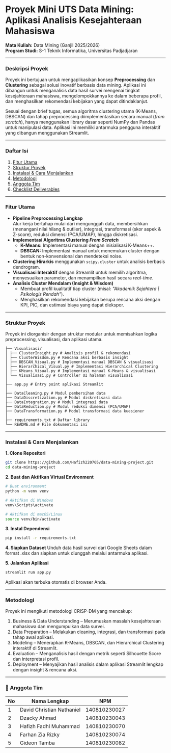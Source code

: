 # Proyek Mini UTS Data Mining: Aplikasi Analisis Kesejahteraan Mahasiswa

**Mata Kuliah:** Data Mining (Ganjil 2025/2026)  
**Program Studi:** S-1 Teknik Informatika, Universitas Padjadjaran

---

### Deskripsi Proyek

Proyek ini bertujuan untuk mengaplikasikan konsep **Preprocessing** dan **Clustering** sebagai solusi inovatif berbasis data mining. Aplikasi ini dibangun untuk menganalisis data hasil survei mengenai tingkat kesejahteraan mahasiswa, mengelompokkannya ke dalam beberapa profil, dan menghasilkan rekomendasi kebijakan yang dapat ditindaklanjut.

Sesuai dengan brief tugas, semua algoritma clustering utama (K-Means, DBSCAN) dan tahap preprocessing diimplementasikan secara manual (*from scratch*), hanya menggunakan library dasar seperti NumPy dan Pandas untuk manipulasi data. Aplikasi ini memiliki antarmuka pengguna interaktif yang dibangun menggunakan Streamlit.

---

### Daftar Isi
1. [Fitur Utama](#fitur-utama)
2. [Struktur Proyek](#struktur-proyek)
3. [Instalasi & Cara Menjalankan](#instalasi--cara-menjalankan)
4. [Metodologi](#metodologi)
5. [Anggota Tim](#anggota-tim)
6. [Checklist Deliverables](#checklist-deliverables)

---

### Fitur Utama

- **Pipeline Preprocessing Lengkap**  
  Alur kerja bertahap mulai dari mengunggah data, membersihkan (menangani nilai hilang & outlier), integrasi, transformasi (skor aspek & Z-score), reduksi dimensi (PCA/UMAP), hingga diskretisasi.
- **Implementasi Algoritma Clustering *From Scratch***  
  - **K-Means:** Implementasi manual dengan inisialisasi K-Means++.  
  - **DBSCAN:** Implementasi manual untuk menemukan cluster dengan bentuk non-konvensional dan mendeteksi noise.  
- **Clustering Hirarkis** menggunakan `scipy.cluster` untuk analisis berbasis dendrogram.  
- **Visualisasi Interaktif** dengan Streamlit untuk memilih algoritma, menyesuaikan parameter, dan menampilkan hasil secara *real-time*.  
- **Analisis Cluster Mendalam (Insight & Wisdom)**  
  - Membuat profil kualitatif tiap cluster (misal: *"Akademik Sejahtera | Psikologis Rendah"*).  
  - Menghasilkan rekomendasi kebijakan berupa rencana aksi dengan KPI, PIC, dan estimasi biaya yang dapat diekspor.

---

### Struktur Proyek
Proyek ini diorganisir dengan struktur modular untuk memisahkan logika preprocessing, visualisasi, dan aplikasi utama.
```
├── Visualisasi/
│ ├── ClusterInsight.py # Analisis profil & rekomendasi
│ ├── ClusterWisdom.py # Rencana aksi berbasis insight
│ ├── DBSCAN_Visual.py # Implementasi manual DBSCAN & visualisasi
│ ├── Hierarchical_Visual.py # Implementasi Hierarchical Clustering
│ ├── KMeans_Visual.py # Implementasi manual K-Means & visualisasi
│ └── Visualisasi.py # Controller UI halaman visualisasi
│
├── app.py # Entry point aplikasi Streamlit
│
├── DataCleaning.py # Modul pembersihan data
├── DataDiscretization.py # Modul diskretisasi data
├── DataIntegration.py # Modul integrasi data
├── DataReduction.py # Modul reduksi dimensi (PCA/UMAP)
├── DataTransformation.py # Modul transformasi data kuesioner
│
├── requirements.txt # Daftar library
└── README.md # File dokumentasi ini
```

---

### Instalasi & Cara Menjalankan

**1. Clone Repositori**
```bash
git clone https://github.com/Hafizh220705/data-mining-project.git
cd data-mining-project
```
**2. Buat dan Aktifkan Virtual Environment**
```bash
# Buat environment
python -m venv venv

# Aktifkan di Windows
venv\Scripts\activate

# Aktifkan di macOS/Linux
source venv/bin/activate
```
**3. Instal Dependensi**
```bash
pip install -r requirements.txt
```

**4. Siapkan Dataset**
Unduh data hasil survei dari Google Sheets dalam format .xlsx dan siapkan untuk diunggah melalui antarmuka aplikasi.

**5. Jalankan Aplikasi**
```bash
streamlit run app.py
```
Aplikasi akan terbuka otomatis di browser Anda.

---
### Metodologi
Proyek ini mengikuti metodologi CRISP-DM yang mencakup:
1. Business & Data Understanding – Merumuskan masalah kesejahteraan mahasiswa dan mengumpulkan data survei.
2. Data Preparation – Melakukan cleaning, integrasi, dan transformasi pada tahap awal aplikasi.
3. Modeling – Menerapkan K-Means, DBSCAN, dan Hierarchical Clustering interaktif di Streamlit.
4. Evaluation – Menganalisis hasil dengan metrik seperti Silhouette Score dan interpretasi profil.
5. Deployment – Menyajikan hasil analisis dalam aplikasi Streamlit lengkap dengan insight & rencana aksi.

---
### 👥 Anggota Tim

| No | Nama Lengkap              | NPM          |
|----|---------------------------|--------------|
| 1  | David Christian Nathaniel | 140810230027 | 
| 2  | Dzacky Ahmad              | 140810230043 |
| 3  | Hafizh Fadhl Muhammad     | 140810230070 | 
| 4  | Farhan Zia Rizky          | 140810230074 |
| 5  | Gideon Tamba              | 140810230082 |
